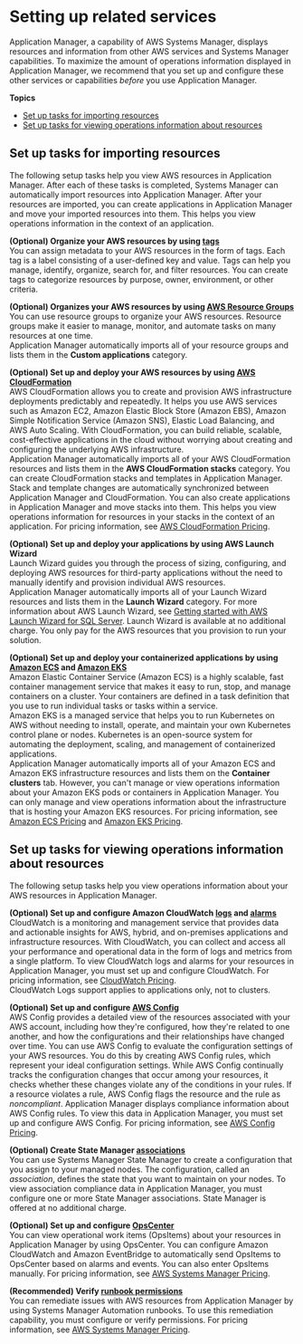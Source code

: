 # Setting up related services<a name="application-manager-getting-started-related-services"></a>

Application Manager, a capability of AWS Systems Manager, displays resources and information from other AWS services and Systems Manager capabilities\. To maximize the amount of operations information displayed in Application Manager, we recommend that you set up and configure these other services or capabilities *before* you use Application Manager\.

**Topics**
+ [Set up tasks for importing resources](#application-manager-getting-started-related-services-resources)
+ [Set up tasks for viewing operations information about resources](#application-manager-getting-started-related-services-information)

## Set up tasks for importing resources<a name="application-manager-getting-started-related-services-resources"></a>

The following setup tasks help you view AWS resources in Application Manager\. After each of these tasks is completed, Systems Manager can automatically import resources into Application Manager\. After your resources are imported, you can create applications in Application Manager and move your imported resources into them\. This helps you view operations information in the context of an application\.

**\(Optional\) Organize your AWS resources by using [tags](https://docs.aws.amazon.com/systems-manager/latest/userguide/tagging-resources.html)**  
You can assign metadata to your AWS resources in the form of tags\. Each tag is a label consisting of a user\-defined key and value\. Tags can help you manage, identify, organize, search for, and filter resources\. You can create tags to categorize resources by purpose, owner, environment, or other criteria\.

**\(Optional\) Organizes your AWS resources by using [AWS Resource Groups](https://docs.aws.amazon.com/ARG/latest/userguide/welcome.html)**  
You can use resource groups to organize your AWS resources\. Resource groups make it easier to manage, monitor, and automate tasks on many resources at one time\.  
Application Manager automatically imports all of your resource groups and lists them in the **Custom applications** category\.

**\(Optional\) Set up and deploy your AWS resources by using [AWS CloudFormation](https://docs.aws.amazon.com/AWSCloudFormation/latest/UserGuide/Welcome.html)**  
AWS CloudFormation allows you to create and provision AWS infrastructure deployments predictably and repeatedly\. It helps you use AWS services such as Amazon EC2, Amazon Elastic Block Store \(Amazon EBS\), Amazon Simple Notification Service \(Amazon SNS\), Elastic Load Balancing, and AWS Auto Scaling\. With CloudFormation, you can build reliable, scalable, cost\-effective applications in the cloud without worrying about creating and configuring the underlying AWS infrastructure\.   
Application Manager automatically imports all of your AWS CloudFormation resources and lists them in the **AWS CloudFormation stacks** category\. You can create CloudFormation stacks and templates in Application Manager\. Stack and template changes are automatically synchronized between Application Manager and CloudFormation\. You can also create applications in Application Manager and move stacks into them\. This helps you view operations information for resources in your stacks in the context of an application\. For pricing information, see [AWS CloudFormation Pricing](https://aws.amazon.com/cloudformation/pricing/)\.

**\(Optional\) Set up and deploy your applications by using AWS Launch Wizard**  
Launch Wizard guides you through the process of sizing, configuring, and deploying AWS resources for third\-party applications without the need to manually identify and provision individual AWS resources\.  
Application Manager automatically imports all of your Launch Wizard resources and lists them in the **Launch Wizard** category\. For more information about AWS Launch Wizard, see [Getting started with AWS Launch Wizard for SQL Server](https://docs.aws.amazon.com/launchwizard/latest/userguide/launch-wizard-getting-started.html)\. Launch Wizard is available at no additional charge\. You only pay for the AWS resources that you provision to run your solution\.

**\(Optional\) Set up and deploy your containerized applications by using [Amazon ECS](https://docs.aws.amazon.com/AmazonECS/latest/developerguide/) and [Amazon EKS](https://docs.aws.amazon.com/eks/latest/userguide/what-is-eks.html)**  
Amazon Elastic Container Service \(Amazon ECS\) is a highly scalable, fast container management service that makes it easy to run, stop, and manage containers on a cluster\. Your containers are defined in a task definition that you use to run individual tasks or tasks within a service\.   
Amazon EKS is a managed service that helps you to run Kubernetes on AWS without needing to install, operate, and maintain your own Kubernetes control plane or nodes\. Kubernetes is an open\-source system for automating the deployment, scaling, and management of containerized applications\.   
Application Manager automatically imports all of your Amazon ECS and Amazon EKS infrastructure resources and lists them on the **Container clusters** tab\. However, you can't manage or view operations information about your Amazon EKS pods or containers in Application Manager\. You can only manage and view operations information about the infrastructure that is hosting your Amazon EKS resources\. For pricing information, see [Amazon ECS Pricing](https://aws.amazon.com/ecs/pricing/) and [Amazon EKS Pricing](https://aws.amazon.com/eks/pricing/)\.

## Set up tasks for viewing operations information about resources<a name="application-manager-getting-started-related-services-information"></a>

The following setup tasks help you view operations information about your AWS resources in Application Manager\.

**\(Optional\) Set up and configure Amazon CloudWatch [logs](https://docs.aws.amazon.com/AmazonCloudWatch/latest/logs/CWL_GettingStarted.html) and [alarms](https://docs.aws.amazon.com/AmazonCloudWatch/latest/monitoring/GettingStarted.html)**  
CloudWatch is a monitoring and management service that provides data and actionable insights for AWS, hybrid, and on\-premises applications and infrastructure resources\. With CloudWatch, you can collect and access all your performance and operational data in the form of logs and metrics from a single platform\. To view CloudWatch logs and alarms for your resources in Application Manager, you must set up and configure CloudWatch\. For pricing information, see [CloudWatch Pricing](https://aws.amazon.com/cloudwatch/pricing/)\.  
CloudWatch Logs support applies to applications only, not to clusters\.

**\(Optional\) Set up and configure [AWS Config](https://docs.aws.amazon.com/config/latest/developerguide/getting-started.html)**  
AWS Config provides a detailed view of the resources associated with your AWS account, including how they're configured, how they're related to one another, and how the configurations and their relationships have changed over time\. You can use AWS Config to evaluate the configuration settings of your AWS resources\. You do this by creating AWS Config rules, which represent your ideal configuration settings\. While AWS Config continually tracks the configuration changes that occur among your resources, it checks whether these changes violate any of the conditions in your rules\. If a resource violates a rule, AWS Config flags the resource and the rule as *noncompliant*\. Application Manager displays compliance information about AWS Config rules\. To view this data in Application Manager, you must set up and configure AWS Config\. For pricing information, see [AWS Config Pricing](https://aws.amazon.com/config/pricing/)\.

**\(Optional\) Create State Manager [associations](https://docs.aws.amazon.com/systems-manager/latest/userguide/systems-manager-state.html)**  
You can use Systems Manager State Manager to create a configuration that you assign to your managed nodes\. The configuration, called an *association*, defines the state that you want to maintain on your nodes\. To view association compliance data in Application Manager, you must configure one or more State Manager associations\. State Manager is offered at no additional charge\.

**\(Optional\) Set up and configure [OpsCenter](https://docs.aws.amazon.com/systems-manager/latest/userguide/OpsCenter.html)**  
You can view operational work items \(OpsItems\) about your resources in Application Manager by using OpsCenter\. You can configure Amazon CloudWatch and Amazon EventBridge to automatically send OpsItems to OpsCenter based on alarms and events\. You can also enter OpsItems manually\. For pricing information, see [AWS Systems Manager Pricing](https://aws.amazon.com/systems-manager/pricing/)\.

**\(Recommended\) Verify [runbook permissions](https://docs.aws.amazon.com/systems-manager/latest/userguide/automation-setup.html)**  
You can remediate issues with AWS resources from Application Manager by using Systems Manager Automation runbooks\. To use this remediation capability, you must configure or verify permissions\. For pricing information, see [AWS Systems Manager Pricing](https://aws.amazon.com/systems-manager/pricing/)\.
